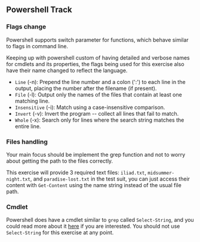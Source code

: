 ## Powershell Track

### Flags change

Powershell supports switch parameter for functions, which behave similar to flags in command line.

Keeping up with powershell custom of having detailed and verbose names for cmdlets and its properties, the flags being used for this exercise also have their name changed to reflect the language.

- `Line` (-n): Prepend the line number and a colon (':') to each line in the output, placing the number after the filename (if present).
- `File` (-l): Output only the names of the files that contain at least one matching line.
- `Insensitive` (-i): Match using a case-insensitive comparison.
- `Invert` (-v): Invert the program -- collect all lines that fail to match.
- `Whole` (-x): Search only for lines where the search string matches the entire line.

### Files handling

Your main focus should be implement the grep function and not to worry about getting the path to the files correctly.

This exercise will provide 3 required text files: `iliad.txt`, `midsummer-night.txt`, and `paradise-lost.txt` in the test suit, you can just access their content with `Get-Content` using the name string instead of the usual file path.

### Cmdlet

Powershell does have a cmdlet similar to `grep` called `Select-String`, and you could read more about it [here](https://learn.microsoft.com/en-us/powershell/module/microsoft.powershell.utility/select-string) if you are interested. You should not use `Select-String` for this exercise at any point.